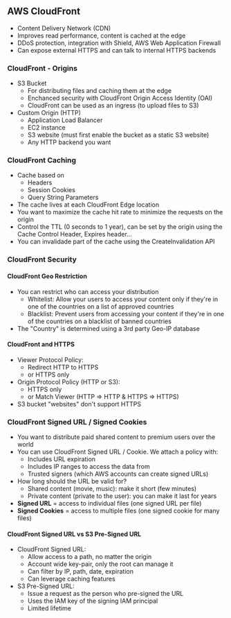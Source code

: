 ## **AWS CloudFront**

* Content Delivery Network (CDN)
* Improves read performance, content is cached at the edge
* DDoS protection, integration with Shield, AWS Web Application Firewall
* Can expose external HTTPS and can talk to internal HTTPS backends

### CloudFront - Origins

* S3 Bucket
  * For distributing files and caching them at the edge
  * Enchanced security with CloudFront Origin Access Identity (OAI)
  * CloudFront can be used as an ingress (to upload files to S3)
* Custom Origin (HTTP)
  * Application Load Balancer
  * EC2 instance
  * S3 website (must first enable the bucket as a static S3 website)
  * Any HTTP backend you want

### CloudFront Caching

* Cache based on
  * Headers
  * Session Cookies
  * Query String Parameters
* The cache lives at each CloudFront Edge location
* You want to maximize the cache hit rate to minimize the requests on the origin
* Control the TTL (0 seconds to 1 year), can be set by the origin using the Cache Control Header, Expires header...
* You can invalidade part of the cache using the CreateInvalidation API

### CloudFront Security

#### CloudFront Geo Restriction

* You can restrict who can access your distribution
  * Whitelist: Allow your users to access your content only if they're in one of the countries on a list of approved countries
  * Blacklist: Prevent users from accessing your content if they're in one of the countries on a blacklist of banned countries
* The "Country" is determined using a 3rd party Geo-IP database

#### CloudFront and HTTPS 

* Viewer Protocol Policy:
  * Redirect HTTP to HTTPS
  * or HTTPS only
* Origin Protocol Policy (HTTP or S3):
  * HTTPS only
  * or Match Viewer (HTTP => HTTP & HTTPS => HTTPS)
* S3 bucket "websites" don't support HTTPS

### CloudFront Signed URL / Signed Cookies

* You want to distribute paid shared content to premium users over the world
* You can use CloudFront Signed URL / Cookie. We attach a policy with:
  * Includes URL expiration
  * Includes IP ranges to access the data from
  * Trusted signers (which AWS accounts can create signed URLs)
* How long should the URL be valid for?
  * Shared content (movie, music): make it short (few minutes)
  * Private content (private to the user): you can make it last for years
* **Signed URL** = access to individual files (one signed URL per file)
* **Signed Cookies** = access to multiple files (one signed cookie for many files)

#### CloudFront Signed URL vs S3 Pre-Signed URL

* CloudFront Signed URL:
  * Allow access to a path, no matter the origin
  * Account wide key-pair, only the root can manage it
  * Can filter by IP, path, date, expiration
  * Can leverage caching features
* S3 Pre-Signed URL:
  * Issue a request as the person who pre-signed the URL
  * Uses the IAM key of the signing IAM principal
  * Limited lifetime